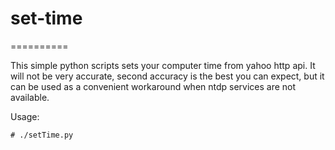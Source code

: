 # set-time
==========

This simple python scripts sets your computer time from yahoo http api.
It will not be very accurate, second accuracy is the best you can expect, but it can be used as a convenient workaround when ntdp services are not available.

Usage:

```# ./setTime.py```
